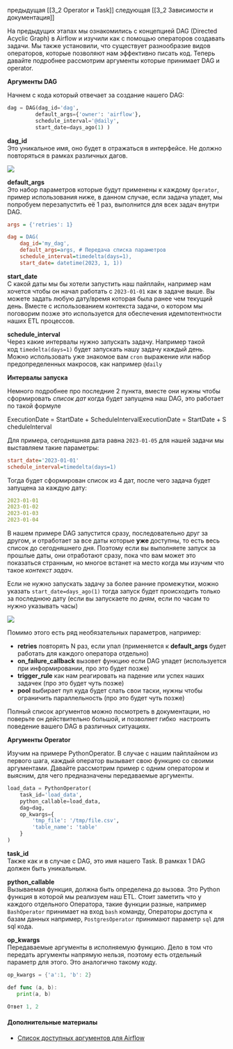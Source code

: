 предыдущая [[3_2 Operator и Task]]
следующая [[3_2 Зависимости и документация]]

На предыдущих этапах мы ознакомились с концепцией DAG (Directed Acyclic Graph) в Airflow и изучили как с помощью операторов создавать задачи. Мы также установили, что существует разнообразие видов операторов, которые позволяют нам эффективно писать код. Теперь давайте подробнее рассмотрим аргументы которые принимает DAG и operator.

**Аргументы DAG**

Начнем с кода который отвечает за создание нашего DAG:

```python
dag = DAG(dag_id='dag',
         default_args={'owner': 'airflow'},
         schedule_interval='@daily',
         start_date=days_ago(1) )
```

**dag_id**   
Это уникальное имя, оно будет в отражаться в интерфейсе. Не должно повторяться в рамках различных дагов.

![](https://ucarecdn.com/884ecb45-a143-4c86-bb92-c1b8602c50a5/)

**default_args**   
Это набор параметров которые будут применены к каждому `Operator`, пример использования ниже, в данном случае, если задача упадет, мы попробуем перезапустить её 1 раз, выполнится для всех задач внутри DAG.

```ini
args = {'retries': 1}

dag = DAG(
    dag_id='my_dag',
    default_args=args, # Передача списка параметров
    schedule_interval=timedelta(days=1),
    start_date= datetime(2023, 1, 1))
```

**start_date**   
С какой даты мы бы хотели запустить наш пайплайн, например нам хочется чтобы он начал работать с `2023-01-01` как в задаче выше. Вы можете задать любую дату/время которая была ранее чем текущий день. Вместе с использованием контекста задачи, о котором мы поговорим позже это используется для обеспечения идемпотентности наших ETL процессов.

**schedule_interval**   
Через какие интервалы нужно запускать задачу. Например такой код `timedelta(days=1)` будет запускать нашу задачу каждый день. Можно использовать уже знакомое вам `cron` выражение или набор предопределенных макросов, как например `@daily`

**Интервалы запуска**

Немного подробнее про последние 2 пункта, вместе они нужны чтобы сформировать _список дат_ когда будет запущена наш DAG, это работает по такой формуле 

ExecutionDate = StartDate + ScheduleIntervalExecutionDate = StartDate + ScheduleInterval

Для примера, сегодняшняя дата равна `2023-01-05` для нашей задачи мы выставляем такие параметры: 

```ini
start_date='2023-01-01' 
schedule_interval=timedelta(days=1)
```

Тогда будет сформирован список из 4 дат, после чего задача будет запущена за каждую дату: 

```yaml
2023-01-01
2023-01-02 
2023-01-03
2023-01-04
```

В нашем примере DAG запустится сразу, последовательно друг за другом, и отработает за все даты которые **уже** доступны, то есть весь список до сегодняшнего дня. Поэтому если вы выполняете запуск за прошлые даты, они отработают сразу, пока что вам может это показаться странным, но многое встанет на место когда мы изучим что такое _контекст задач_.  
  
Если не нужно запускать задачу за более ранние промежутки, можно указать `start_date=days_ago(1)` тогда запуск будет происходить только за последнюю дату (если вы запускаете по дням, если по часам то нужно указывать часы)

![](https://ucarecdn.com/aa930eef-4482-4684-aae6-a18851770bac/)  
  
Помимо этого есть ряд необязательных параметров, например:

- **retries** повторять N раз, если упал (применяется к **default_args** будет работать для каждого оператора отдельно)
- **on_failure_callback** вызовет функцию если DAG упадет (используется при информировании, про это будет позже)
- **trigger_rule** как нам реагировать на падение или успех наших задачек (про это будет чуть позже)
- **pool** выбирает пул куда будет слать свои таски, нужны чтобы ограничить параллельность (про это будет чуть позже)

Полный список аргументов можно посмотреть в документации, но поверьте он действительно большой, и позволяет гибко  настроить поведение вашего DAG в различных ситуациях.

**Аргументы Operator**

Изучим на примере PythonOperator. В случае с нашим пайплайном из первого шага, каждый оператор вызывает свою функцию со своими аргументами. Давайте рассмотрим пример с одним оператором и выясним, для чего предназначены передаваемые аргументы.

```python
load_data = PythonOperator(
    task_id='load_data',
    python_callable=load_data,
    dag=dag,
    op_kwargs={
        'tmp_file': '/tmp/file.csv',
        'table_name': 'table'
    }
)
```

**task_id**   
Также как и в случае с DAG, это имя нашего Task. В рамках 1 DAG должен быть уникальным.

**python_callable**  
Вызываемая функция, должна быть определена до вызова. Это Python функция в которой мы реализуем наш ETL. Стоит заметить что у каждого отдельного Оператора, такие функции разные, например `BashOperator` принимает на вход `bash` команду, Операторы доступа к базам данных например, `PostgresOperator` принимают параметр `sql` для sql кода.

**op_kwargs**   
Передаваемые аргументы в исполняемую функцию. Дело в том что передать аргументы напрямую нельзя, поэтому есть отдельный параметр для этого. Это аналогично такому коду. 

```go
op_kwargs = {'a':1, 'b': 2}

def func (a, b):
   print(a, b)

Ответ 1, 2
```

#### Дополнительные материалы

- [Список доступных аргументов для Airflow](https://airflow.apache.org/docs/apache-airflow/stable/tutorial.html)